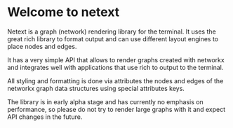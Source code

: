 # Welcome to netext

Netext is a graph (network) rendering library for the terminal. It uses the great rich library to format output and can use different layout engines to place nodes and edges.

It has a very simple API that allows to render graphs created with networkx and integrates well with applications that use rich to output to the terminal.

All styling and formatting is done via attributes the nodes and edges of the networkx graph data structures using special attributes keys.

The library is in early alpha stage and has currently no emphasis on performance, so please do not try to render large graphs with it and expect API changes in the future.
